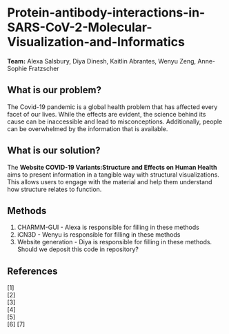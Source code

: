 # Protein-antibody-interactions-in-SARS-CoV-2-Molecular-Visualization-and-Informatics
**Team:** Alexa Salsbury, Diya Dinesh, Kaitlin Abrantes, Wenyu Zeng, Anne-Sophie Fratzscher
## What is our problem?
The Covid-19 pandemic is a global health problem that has affected every facet of our lives. While the effects are evident, the science behind its cause can be inaccessible and lead to misconceptions. Additionally, people can be overwhelmed by the information that is available.

## What is our solution?
The **Website COVID-19 Variants:Structure and Effects on Human Health** aims to present information in a tangible way with structural visualizations. This allows users to engage with the material and help them understand how structure relates to function. 

## Methods
1. CHARMM-GUI - Alexa is responsible for filling in these methods
2. iCN3D - Wenyu is responsible for filling in these methods
3. Website generation - Diya is responsible for filling in these methods. Should we deposit this code in repository?
## References
[1] 	
[2] 	
[3] 	
[4] 	
[5] 	
[6]
[7]
